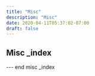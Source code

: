 ```yaml
---
title: "Misc"
description: "Misc"
date: 2020-04-11T05:37:02-07:00
draft: false
---
```


## Misc _index

--- end misc _index
